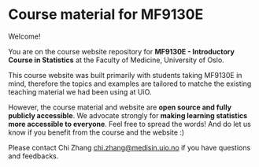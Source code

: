 # Course material for MF9130E


Welcome!

You are on the course website repository for **MF9130E - Introductory Course in Statistics** at the Faculty of Medicine, University of Oslo.

This course website was built primarily with students taking MF9130E in mind, therefore the topics and examples are tailored to matche the existing teaching material we had been using at UiO. 

However, the course material and website are **open source and fully publicly accessible**. We advocate strongly for **making learning statistics more accessible to everyone**. Feel free to spread the words! And do let us know if you benefit from the course and the website :)  

Please contact Chi Zhang [chi.zhang\@medisin.uio.no](mailto:chi.zhang@medisin.uio.no) if you have questions and feedbacks.